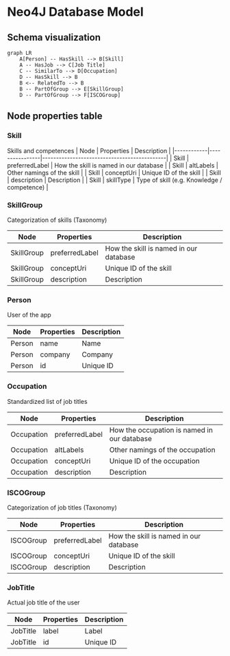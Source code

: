 # Neo4J Database Model

## Schema visualization
```mermaid
graph LR
    A[Person] -- HasSkill --> B[Skill]
    A -- HasJob --> C[Job Title]
    C -- SimilarTo --> D[Occupation]
    D -- HasSkill --> B
    B <-- RelatedTo --> B
    B -- PartOfGroup --> E[SkillGroup]
    D -- PartOfGroup --> F[ISCOGroup]
```

## Node properties table

### Skill

Skills and competences
| Node       | Properties     | Description                                 |
|------------|----------------|---------------------------------------------|
| Skill      | preferredLabel | How the skill is named in our database      |
| Skill      | altLabels      | Other namings of the skill                  |
| Skill      | conceptUri     | Unique ID of the skill                      |
| Skill      | description    | Description                                 |
| Skill      | skillType      | Type of skill (e.g. Knowledge / competence) |

### SkillGroup
Categorization of skills (Taxonomy)  

| Node       | Properties     | Description                                 |
|------------|----------------|---------------------------------------------|
| SkillGroup | preferredLabel | How the skill is named in our database      |
| SkillGroup | conceptUri     | Unique ID of the skill                      |
| SkillGroup | description    | Description                                 |

### Person

User of the app  

| Node       | Properties     | Description                                 |
|------------|----------------|---------------------------------------------|
| Person     | name           | Name                                        |
| Person     | company        | Company                                     |
| Person     | id             | Unique ID                                   |

### Occupation

 Standardized list of job titles  
 

| Node       | Properties     | Description                                 |
|------------|----------------|---------------------------------------------|
| Occupation | preferredLabel | How the occupation is named in our database |
| Occupation | altLabels      | Other namings of the occupation             |
| Occupation | conceptUri     | Unique ID of the occupation                 |
| Occupation | description    | Description                                 |

### ISCOGroup

Categorization of job titles (Taxonomy)


| Node       | Properties     | Description                                 |
|------------|----------------|---------------------------------------------|
| ISCOGroup  | preferredLabel | How the skill is named in our database      |
| ISCOGroup  | conceptUri     | Unique ID of the skill                      |
| ISCOGroup  | description    | Description                                 |

### JobTitle

Actual job title of the user  

| Node       | Properties     | Description                                 |
|------------|----------------|---------------------------------------------|
| JobTitle   | label          | Label                                       |
| JobTitle   | id             | Unique ID                                   |
